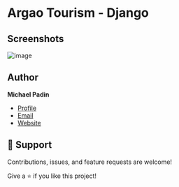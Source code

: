 # Argao Tourism - Django <br/>

## Screenshots
![image](https://github.com/michael-padin/django-tourism-project/assets/75446003/9040d31d-774e-423e-a007-77972fb08248)

## Author

**Michael Padin**

- [Profile](https://github.com/michael-padin "Michael Padin")
- [Email](mailto:padinmichael201@gmail.com?subject=Hi "Hi!")
- [Website](https://michaelpadin.netlify.app "Welcome")

## 🤝 Support

Contributions, issues, and feature requests are welcome!

Give a ⭐️ if you like this project!
